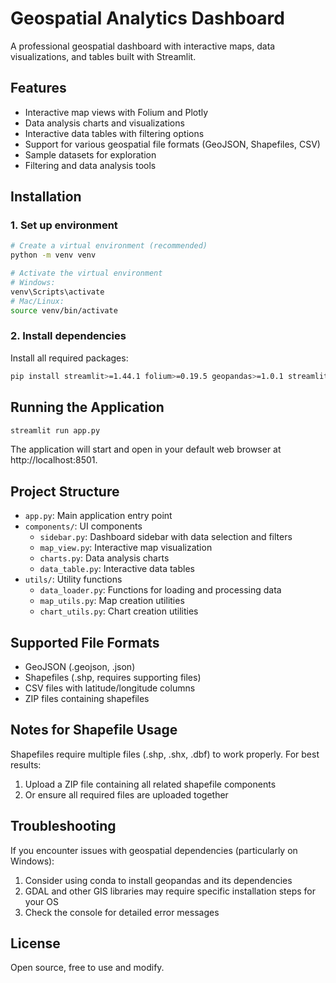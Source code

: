 # Geospatial Analytics Dashboard

A professional geospatial dashboard with interactive maps, data visualizations, and tables built with Streamlit.

## Features

- Interactive map views with Folium and Plotly
- Data analysis charts and visualizations
- Interactive data tables with filtering options
- Support for various geospatial file formats (GeoJSON, Shapefiles, CSV)
- Sample datasets for exploration
- Filtering and data analysis tools

## Installation

### 1. Set up environment

```bash
# Create a virtual environment (recommended)
python -m venv venv

# Activate the virtual environment
# Windows:
venv\Scripts\activate
# Mac/Linux:
source venv/bin/activate
```

### 2. Install dependencies

Install all required packages:

```bash
pip install streamlit>=1.44.1 folium>=0.19.5 geopandas>=1.0.1 streamlit-folium>=0.25.0 plotly>=6.0.1 pyogrio>=0.10.0
```

## Running the Application

```bash
streamlit run app.py
```

The application will start and open in your default web browser at http://localhost:8501.

## Project Structure

- `app.py`: Main application entry point
- `components/`: UI components
  - `sidebar.py`: Dashboard sidebar with data selection and filters
  - `map_view.py`: Interactive map visualization
  - `charts.py`: Data analysis charts
  - `data_table.py`: Interactive data tables
- `utils/`: Utility functions
  - `data_loader.py`: Functions for loading and processing data
  - `map_utils.py`: Map creation utilities
  - `chart_utils.py`: Chart creation utilities

## Supported File Formats

- GeoJSON (.geojson, .json)
- Shapefiles (.shp, requires supporting files)
- CSV files with latitude/longitude columns
- ZIP files containing shapefiles

## Notes for Shapefile Usage

Shapefiles require multiple files (.shp, .shx, .dbf) to work properly. For best results:
1. Upload a ZIP file containing all related shapefile components
2. Or ensure all required files are uploaded together

## Troubleshooting

If you encounter issues with geospatial dependencies (particularly on Windows):
1. Consider using conda to install geopandas and its dependencies
2. GDAL and other GIS libraries may require specific installation steps for your OS
3. Check the console for detailed error messages

## License

Open source, free to use and modify.

